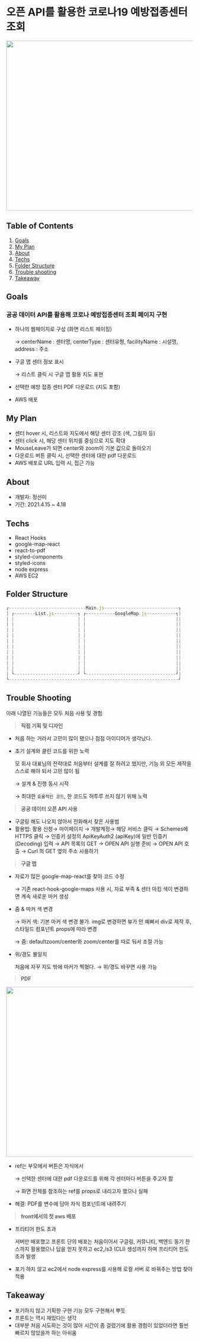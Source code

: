 # 오픈 API를 활용한 코로나19 예방접종센터 조회
<img src="https://im6.ezgif.com/tmp/ezgif-6-03f389a628b8.gif" width="838" height="458.094" />

## Table of Contents
1. [Goals](#goals)
2. [My Plan](#my-plan)
3. [About](#about)
4. [Techs](#techs)
5. [Folder Structure](#folder-structure)
6. [Trouble shooting](#trouble-shooting)
7. [Takeaway](#takeaway)

## Goals
### 공공 데이터 API를 활용해 코로나 예방접종센터 조회 페이지 구현
        
- 하나의 웹페이지로 구성 (화면 리스트 페이징)

     → centerName : 센터명, centerType : 센터유형, facilityName : 시설명, address : 주소

- 구글 맵 센터 정보 표시

     → 리스트 클릭 시 구글 맵 활용 지도 표현

- 선택한 예방 접종 센터 PDF 다운로드 (지도 포함)
- AWS 배포

## My Plan
- 센터 hover 시, 리스트와 지도에서 해당 센터 강조 (색, 그림자 등)
- 센터 click 시, 해당 센터 위치를 중심으로 지도 확대
- MouseLeave가 되면 center와 zoom이 기본 값으로 돌아오기
- 다운로드 버튼 클릭 시, 선택한 센터에 대한 pdf 다운로드
- AWS 배포로 URL 입력 시, 접근 가능

## About
- 개발자: 정선미
- 기간: 2021.4.15 ~ 4.18

## Techs
- React Hooks
- google-map-react
- react-to-pdf
- styled-components
- styled-icons
- node express
- AWS EC2

## Folder Structure
```jsx
┌-----------------------------Main.js----------------------------┐
| ┌--------List.js---------┐ ┌-----------GoogleMap.js-----------┐|
| |                        | |                                  ||
| |                        | |                                  ||
| |                        | |                                  ||
| |                        | |                                  ||
| |                        | |                                  ||
| |                        | |                                  ||
| |                        | |                                  ||
| |                        | |                                  ||
| |                        | |                                  ||
| |                        | |                                  ||
| └------------------------┘ └----------------------------------┘|
└----------------------------------------------------------------┘
```

## Trouble Shooting
아래 나열된 기능들은 모두 처음 사용 및 경험

> **직접 기획 및 디자인**

- 처음 하는 거라서 고민이 많이 됐으나 점점 아이디어가 생각났다.

- 초기 설계와 클린 코드를 위한 노력

    모 회사 대표님의 전략대로 처음부터 설계를 잘 하려고 했지만, 기능 외 모든 제작을 스스로 해야 되서 고민 많이 됨

    → 설계 & 진행 동시 시작

    → 최대한 `효율적인 코드`, 한 코드도 허투루 쓰지 않기 위해 노력
    
    
> **공공 데이터 오픈 API 사용**

- 구글링 해도 나오지 않아서 전화해서 찾은 사용법
- 활용법: 활용 신청→ 마이페이지 → 개발계정→ 해당 서비스 클릭 → Schemes에 HTTPS 클릭 → 인증키 설정의 ApiKeyAuth2 (apiKey)에 일반 인증키(Decoding) 입력 → API 목록의 GET → OPEN API 실행 준비 → OPEN API 호출 → Curl 의 GET 옆의 주소 사용하기

> **구글 맵**

- 자료가 많은 google-map-react를 찾아 코드 수정

    → 기존 react-hook-google-maps 사용 시, 자료 부족 & 센터 마킹 색이 변경하면 계속 새로운 마커 생성

- 줌 & 마커 색 변경

    → 마커 색: 기본 마커 색 변경 불가. img로 변경하면 뷰가 안 예뻐서 div로 제작 후, 스타일드 컴포넌트 props에 따라 변경

    → 줌: defaultzoom/center와 zoom/center를 따로 둬서 조절 가능

- 위/경도 불일치

    처음에 자꾸 지도 밖에 마커가 찍혔다. → 위/경도 바꾸면 사용 가능
    
> **PDF**
<img src="https://im6.ezgif.com/tmp/ezgif-6-008ea5b4d9b7.gif" width="838" height="458.094" />

- ref는 부모에서 버튼은 자식에서

    → 선택한 센터에 대한 pdf 다운로드를 위해 각 센터마다 버튼을 주고자 함

    → 화면 전체를 참조하는 ref를 props로 내리고자 했으나 실패

- 해결: PDF를 변수에 담아 자식 컴포넌트에 내려주기

> **front에서의 첫 aws 배포**

- 프리티어 한도 초과

    서버만 배포했고 프론트 단의 배포는 처음이어서 구글링, 커뮤니티, 백엔드 동기 찬스까지 활용했으나 답을 얻지 못하고 ec2,/s3 (CLI) 생성까지 하며 프리티어 한도 초과 발생

- 포기 하지 않고 ec2에서 node express를 사용해 로컬 서버 로 바꿔주는 방법 찾아 적용

## Takeaway
- 포기하지 않고 기획한 구현 기능 모두 구현해서 뿌듯
- 프론트는 역시 재밌다는 생각
- 대부분 처음 시도하는 것이 많아 시간이 좀 걸렸기에 활용 경험이 있었더라면 훨씬 빠르지 않았을까 하는 아쉬움
